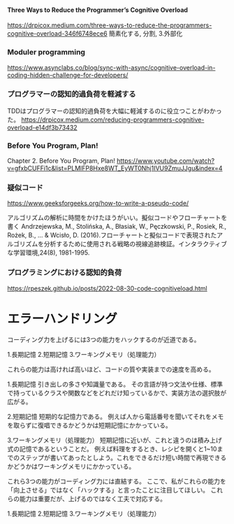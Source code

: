 #### Three Ways to Reduce the Programmer’s Cognitive Overload
https://drpicox.medium.com/three-ways-to-reduce-the-programmers-cognitive-overload-346f6748ece6
簡素化する, 分割, 3.外部化

### Moduler programming
https://www.asynclabs.co/blog/sync-with-async/cognitive-overload-in-coding-hidden-challenge-for-developers/

### プログラマーの認知的過負荷を軽減する
TDDはプログラマーの認知的過負荷を大幅に軽減するのに役立つことがわかった。
https://drpicox.medium.com/reducing-programmers-cognitive-overload-e14df3b73432

### Before You Program, Plan!
Chapter 2. Before You Program, Plan!
https://www.youtube.com/watch?v=gfxbCUFFi1c&list=PLMlFP8Hxe8WT_EyWT0Nhj1IVU9ZmuJJgu&index=4

### 疑似コード
https://www.geeksforgeeks.org/how-to-write-a-pseudo-code/

アルゴリズムの解析に時間をかけたほうがいい。擬似コードやフローチャートを書く
Andrzejewska, M., Stolińska, A., Błasiak, W., Pęczkowski, P., Rosiek, R., Rożek, B., ... & Wcisło, D. (2016).フローチャートと擬似コードで表現されたアルゴリズムを分析するために使用される戦略の視線追跡検証。インタラクティブな学習環境,24(8), 1981-1995.

### プログラミングにおける認知的負荷    
https://rpeszek.github.io/posts/2022-08-30-code-cognitiveload.html

# エラーハンドリング


コーディング力を上げるには3つの能力をハックするのが近道である。

1.長期記憶
2.短期記憶
3.ワーキングメモリ（処理能力）

これらの能力は高ければ高いほど、コードの質や実装までの速度を高める。

1.長期記憶
引き出しの多さや知識量である。
その言語が持つ文法や仕様、標準で持っているクラスや関数などをどれだけ知っているかで、実装方法の選択肢が広がる。

2.短期記憶
短期的な記憶力である。
例えば人から電話番号を聞いてそれをメモを取らずに復唱できるかどうかは短期記憶にかかっている。

3.ワーキングメモリ（処理能力）
短期記憶に近いが、これと違うのは積み上げ式の記憶であるということだ。
例えば料理をするとき、レシピを開くと1~10までのステップが書いてあったとしよう。これをできるだけ短い時間で再現できるかどうかはワーキングメモリにかかっている。

これら3つの能力がコーディング力には直結する。
ここで、私がこれらの能力を「向上させる」ではなく「ハックする」と言ったことに注目してほしい。
これらの能力は重要だが、上げるのではなく工夫で対応する。

1.長期記憶
2.短期記憶
3.ワーキングメモリ（処理能力）


